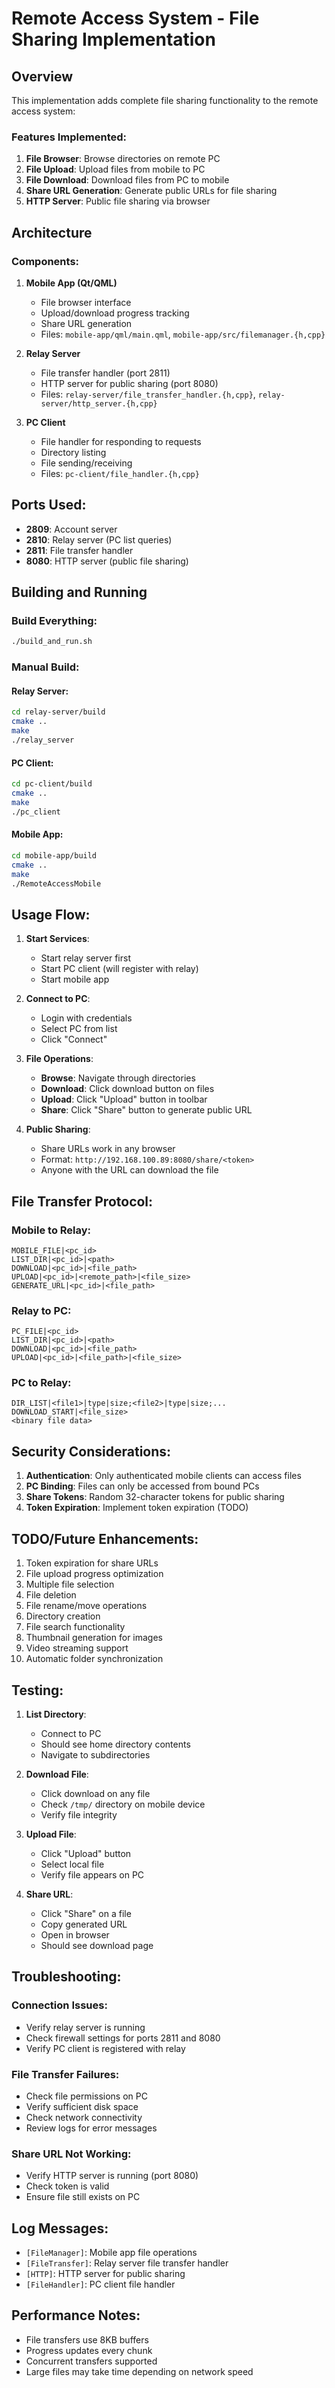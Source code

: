 # Remote Access System - File Sharing Implementation

## Overview
This implementation adds complete file sharing functionality to the remote access system:

### Features Implemented:
1. **File Browser**: Browse directories on remote PC
2. **File Upload**: Upload files from mobile to PC
3. **File Download**: Download files from PC to mobile
4. **Share URL Generation**: Generate public URLs for file sharing
5. **HTTP Server**: Public file sharing via browser

## Architecture

### Components:

1. **Mobile App (Qt/QML)**
   - File browser interface
   - Upload/download progress tracking
   - Share URL generation
   - Files: `mobile-app/qml/main.qml`, `mobile-app/src/filemanager.{h,cpp}`

2. **Relay Server**
   - File transfer handler (port 2811)
   - HTTP server for public sharing (port 8080)
   - Files: `relay-server/file_transfer_handler.{h,cpp}`, `relay-server/http_server.{h,cpp}`

3. **PC Client**
   - File handler for responding to requests
   - Directory listing
   - File sending/receiving
   - Files: `pc-client/file_handler.{h,cpp}`

## Ports Used:
- **2809**: Account server
- **2810**: Relay server (PC list queries)
- **2811**: File transfer handler
- **8080**: HTTP server (public file sharing)

## Building and Running

### Build Everything:
```bash
./build_and_run.sh
```

### Manual Build:

#### Relay Server:
```bash
cd relay-server/build
cmake ..
make
./relay_server
```

#### PC Client:
```bash
cd pc-client/build
cmake ..
make
./pc_client
```

#### Mobile App:
```bash
cd mobile-app/build
cmake ..
make
./RemoteAccessMobile
```

## Usage Flow:

1. **Start Services**:
   - Start relay server first
   - Start PC client (will register with relay)
   - Start mobile app

2. **Connect to PC**:
   - Login with credentials
   - Select PC from list
   - Click "Connect"

3. **File Operations**:
   - **Browse**: Navigate through directories
   - **Download**: Click download button on files
   - **Upload**: Click "Upload" button in toolbar
   - **Share**: Click "Share" button to generate public URL

4. **Public Sharing**:
   - Share URLs work in any browser
   - Format: `http://192.168.100.89:8080/share/<token>`
   - Anyone with the URL can download the file

## File Transfer Protocol:

### Mobile to Relay:
```
MOBILE_FILE|<pc_id>
LIST_DIR|<pc_id>|<path>
DOWNLOAD|<pc_id>|<file_path>
UPLOAD|<pc_id>|<remote_path>|<file_size>
GENERATE_URL|<pc_id>|<file_path>
```

### Relay to PC:
```
PC_FILE|<pc_id>
LIST_DIR|<pc_id>|<path>
DOWNLOAD|<pc_id>|<file_path>
UPLOAD|<pc_id>|<file_path>|<file_size>
```

### PC to Relay:
```
DIR_LIST|<file1>|type|size;<file2>|type|size;...
DOWNLOAD_START|<file_size>
<binary file data>
```

## Security Considerations:

1. **Authentication**: Only authenticated mobile clients can access files
2. **PC Binding**: Files can only be accessed from bound PCs
3. **Share Tokens**: Random 32-character tokens for public sharing
4. **Token Expiration**: Implement token expiration (TODO)

## TODO/Future Enhancements:

1. Token expiration for share URLs
2. File upload progress optimization
3. Multiple file selection
4. File deletion
5. File rename/move operations
6. Directory creation
7. File search functionality
8. Thumbnail generation for images
9. Video streaming support
10. Automatic folder synchronization

## Testing:

1. **List Directory**:
   - Connect to PC
   - Should see home directory contents
   - Navigate to subdirectories

2. **Download File**:
   - Click download on any file
   - Check `/tmp/` directory on mobile device
   - Verify file integrity

3. **Upload File**:
   - Click "Upload" button
   - Select local file
   - Verify file appears on PC

4. **Share URL**:
   - Click "Share" on a file
   - Copy generated URL
   - Open in browser
   - Should see download page

## Troubleshooting:

### Connection Issues:
- Verify relay server is running
- Check firewall settings for ports 2811 and 8080
- Verify PC client is registered with relay

### File Transfer Failures:
- Check file permissions on PC
- Verify sufficient disk space
- Check network connectivity
- Review logs for error messages

### Share URL Not Working:
- Verify HTTP server is running (port 8080)
- Check token is valid
- Ensure file still exists on PC

## Log Messages:

- `[FileManager]`: Mobile app file operations
- `[FileTransfer]`: Relay server file transfer handler
- `[HTTP]`: HTTP server for public sharing
- `[FileHandler]`: PC client file handler

## Performance Notes:

- File transfers use 8KB buffers
- Progress updates every chunk
- Concurrent transfers supported
- Large files may take time depending on network speed

